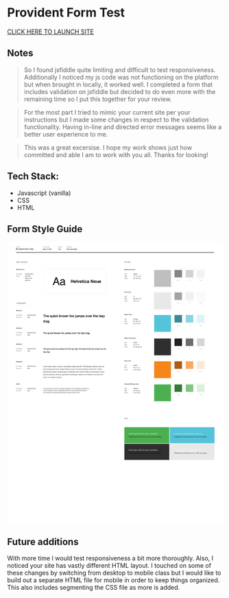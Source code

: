 # Provident Form Test

[CLICK HERE TO LAUNCH SITE](https://pauljmcreative.github.io/provident-form/)

## Notes

> So I found jsfiddle quite limiting and difficult to test responsiveness. Additionally I noticed my js code was not functioning on the platform but when brought in locally, it worked well. I completed a form that includes validation on jsfiddle but decided to do even more with the remaining time so I put this together for your review.

> For the most part I tried to mimic your current site per your instructions but I made some changes in respect to the validation functionality. Having in-line and directed error messages seems like a better user experience to me.

> This was a great excersise. I hope my work shows just how committed and able I am to work with you all. Thanks for looking!

## Tech Stack:

- Javascript (vanilla)
- CSS
- HTML

## Form Style Guide

![style-guide](/styleguide/styleguide.jpg)

## Future additions

With more time I would test responsiveness a bit more thoroughly. Also, I noticed your site has vastly different HTML layout. I touched on some of these changes by switching from desktop to mobile class but I would like to build out a separate HTML file for mobile in order to keep things organized. This also includes segmenting the CSS file as more is added.
